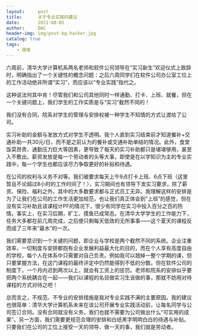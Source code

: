 ```yaml
---
layout:     post
title:      关于专业实践的建议
date:       2021-08-05
author:     DAC
header-img: img/post-bg-hacker.jpg
catalog: true
tags:
    - 随笔
---
```


六周前，清华大学计算机系两名老师和软件公司领导在“实习新生”欢迎仪式上致辞时，明确指出了一个关键性的概念问题：之后六周同学们在软件公司办公室工位上的工作活动绝非所谓“实习”，而应该以“专业实践”指代之。

这种说法何其中肯！尽管我们和公司其他同时一样通勤、打卡、上班、就餐，但在一个关键问题上，我们学生的工作实质是与“实习”截然不同的！

我们没有合同，院系对学生的管理与安排权被一种学生不知情的方式让渡给了公司。

实习补助的金额与发放方式对学生不透明。我个人直到实习结束前才知道餐补+交通补助一共30元/日，而不是之前认为的餐补或交通补助单结的情况。此外，食堂饭菜昂贵、通勤压力巨大等因素，更导致了每天的实习补助都只是堪堪够用，甚至入不敷出。薪资发放是每一个劳动者的头等大事，即使是在以学知识为主的专业实践中，每一个学生也都应该尽力争取更好的补贴和待遇。

在公司的权利与义务不对等。我们被要求每天上午9点打卡上班、6点下班（这里暂且不论超过8小时的工作时间了！），实习期间也有领导下发实习要求，除了薪资、保险、福利之外，其中的大多数要求都与正式员工无异。我理解这样的安排是为了让我们在公司的工作生活更加规范，也让我们真正体会到“上班”的感觉，但在没有实习补助且该课程计PF的情况下，很少有同学在实习中投入百分之百的热情。事实上，在实习后期，旷工、摸鱼已成常态。在清华大学学生的工作能力下，任务大多都在前几周完成，之后便只剩每天低效的无所事事——这个夏天的课程反而成了三年来“最水”的一次。

我们需要意识到一个关键的问题，即企业与学校是两个截然不同的系统。企业注重效率，一切制度与安排都抱有企业发展利益最大化的目的，而在个人享有高度自由的学校，每个人在体系中只需要对自己负责。例如我可以翘掉一整个学期的课，但只要掌握方法，在这门课程的最终评定中仍然能得到不低的分数。但在软件公司的制度下，一个月内迟到两次以上，就会有工资上的惩罚。老师和院系的安排似乎要把两个系统耦合在一起——我们以课程的名目做实习生该做的事，那就不妨用对待课程的方式对待之吧！

总而言之，不规范、不专业的安排措施是我对专业实践不满的主要原因。我的建议也很简单：清华大学计算机系未来在该公司开展专业实践活动前，让每名同学与公司签订合同。没有合同就没有义务，我们也就不需要为公司做出什么“可实用的成果”。另一方面，我们需要更规范合理的安排和白纸黑字明明白白的待遇与补贴。只要我们在公司的工位上接受一天的领导、做一天的事，我们就是劳动者。